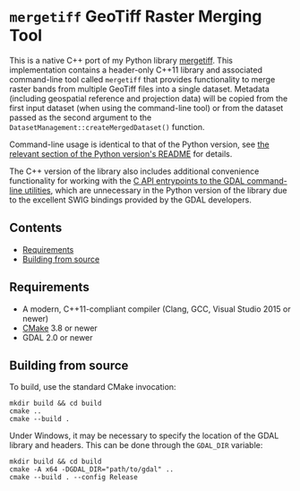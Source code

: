 `mergetiff` GeoTiff Raster Merging Tool
=======================================

This is a native C++ port of my Python library [mergetiff](https://github.com/adamrehn/mergetiff). This implementation contains a header-only C++11 library and associated command-line tool called `mergetiff` that provides functionality to merge raster bands from multiple GeoTiff files into a single dataset. Metadata (including geospatial reference and projection data) will be copied from the first input dataset (when using the command-line tool) or from the dataset passed as the second argument to the `DatasetManagement::createMergedDataset()` function.

Command-line usage is identical to that of the Python version, see [the relevant section of the Python version's README](https://github.com/adamrehn/mergetiff#using-the-command-line-tool) for details.

The C++ version of the library also includes additional convenience functionality for working with the [C API entrypoints to the GDAL command-line utilities](https://gdal.org/api/gdal_utils.html), which are unnecessary in the Python version of the library due to the excellent SWIG bindings provided by the GDAL developers.


Contents
--------

- [Requirements](#requirements)
- [Building from source](#building-from-source)


Requirements
------------

- A modern, C++11-compliant compiler (Clang, GCC, Visual Studio 2015 or newer)
- [CMake](https://cmake.org/) 3.8 or newer
- GDAL 2.0 or newer


Building from source
---------------------------------------

To build, use the standard CMake invocation:

```
mkdir build && cd build
cmake ..
cmake --build .
```

Under Windows, it may be necessary to specify the location of the GDAL library and headers. This can be done through the `GDAL_DIR` variable:

```
mkdir build && cd build
cmake -A x64 -DGDAL_DIR="path/to/gdal" ..
cmake --build . --config Release
```
